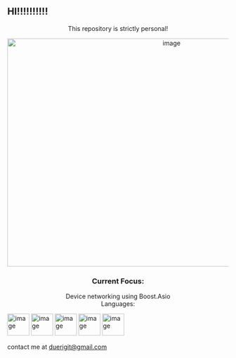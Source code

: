 ## HI!!!!!!!!!!

<center>This repository is strictly personal!</center>

<p align="center">
</p>
<p align="center">
<img width="732" height="519" alt="image" src="https://github.com/user-attachments/assets/909bb23a-434f-4b3b-9730-54c93fae1819" />
</p>
<h3 align="center"> Current Focus: </h3>
<p align="center">
</p>
<center>Device networking using Boost.Asio</center>


<center>Languages:</center>
<p align="center">
</p>

<img width="50" height="50" alt="image" src="https://github.com/user-attachments/assets/bac97533-9c97-4725-8306-786a4de5e615" />
<img width="50" height="50" alt="image" src="https://github.com/user-attachments/assets/e8a771cf-cb45-4ece-8a58-d569e68409b1" />
<img width="50" height="50" alt="image" src="https://github.com/user-attachments/assets/717e7503-c3b4-4eae-bbda-0a8485bbd698" />
<img width="50" height="50" alt="image" src="https://github.com/user-attachments/assets/45d088d5-310d-43f3-9ca9-352fff2fa8f6" />
<img width="50" height="50" alt="image" src="https://github.com/user-attachments/assets/9557f8c8-825f-434b-9fc9-4443bf65f3e0" />



contact me at duerigit@gmail.com

<!-- I hate good looking css. This format was totally done on purpose
